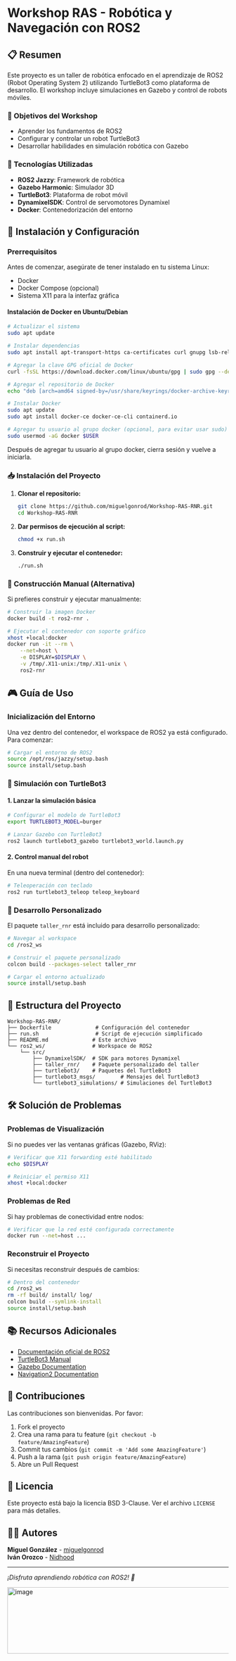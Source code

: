 # Workshop RAS - Robótica y Navegación con ROS2

## 📋 Resumen

Este proyecto es un taller de robótica enfocado en el aprendizaje de ROS2 (Robot Operating System 2) utilizando TurtleBot3 como plataforma de desarrollo. El workshop incluye simulaciones en Gazebo y control de robots móviles.

### 🎯 Objetivos del Workshop

- Aprender los fundamentos de ROS2
- Configurar y controlar un robot TurtleBot3
- Desarrollar habilidades en simulación robótica con Gazebo

### 🔧 Tecnologías Utilizadas

- **ROS2 Jazzy**: Framework de robótica
- **Gazebo Harmonic**: Simulador 3D
- **TurtleBot3**: Plataforma de robot móvil
- **DynamixelSDK**: Control de servomotores Dynamixel
- **Docker**: Contenedorización del entorno

## 🚀 Instalación y Configuración

### Prerrequisitos

Antes de comenzar, asegúrate de tener instalado en tu sistema Linux:

- Docker
- Docker Compose (opcional)
- Sistema X11 para la interfaz gráfica

#### Instalación de Docker en Ubuntu/Debian

```bash
# Actualizar el sistema
sudo apt update

# Instalar dependencias
sudo apt install apt-transport-https ca-certificates curl gnupg lsb-release

# Agregar la clave GPG oficial de Docker
curl -fsSL https://download.docker.com/linux/ubuntu/gpg | sudo gpg --dearmor -o /usr/share/keyrings/docker-archive-keyring.gpg

# Agregar el repositorio de Docker
echo "deb [arch=amd64 signed-by=/usr/share/keyrings/docker-archive-keyring.gpg] https://download.docker.com/linux/ubuntu $(lsb_release -cs) stable" | sudo tee /etc/apt/sources.list.d/docker.list > /dev/null

# Instalar Docker
sudo apt update
sudo apt install docker-ce docker-ce-cli containerd.io

# Agregar tu usuario al grupo docker (opcional, para evitar usar sudo)
sudo usermod -aG docker $USER
```

Después de agregar tu usuario al grupo docker, cierra sesión y vuelve a iniciarla.

### 📥 Instalación del Proyecto

1. **Clonar el repositorio:**
   ```bash
   git clone https://github.com/miguelgonrod/Workshop-RAS-RNR.git
   cd Workshop-RAS-RNR
   ```

2. **Dar permisos de ejecución al script:**
   ```bash
   chmod +x run.sh
   ```

3. **Construir y ejecutar el contenedor:**
   ```bash
   ./run.sh
   ```

### 🔧 Construcción Manual (Alternativa)

Si prefieres construir y ejecutar manualmente:

```bash
# Construir la imagen Docker
docker build -t ros2-rnr .

# Ejecutar el contenedor con soporte gráfico
xhost +local:docker
docker run -it --rm \
    --net=host \
    -e DISPLAY=$DISPLAY \
    -v /tmp/.X11-unix:/tmp/.X11-unix \
    ros2-rnr
```

## 🎮 Guía de Uso

### Inicialización del Entorno

Una vez dentro del contenedor, el workspace de ROS2 ya está configurado. Para comenzar:

```bash
# Cargar el entorno de ROS2
source /opt/ros/jazzy/setup.bash
source install/setup.bash
```

### 🤖 Simulación con TurtleBot3

#### 1. Lanzar la simulación básica

```bash
# Configurar el modelo de TurtleBot3
export TURTLEBOT3_MODEL=burger

# Lanzar Gazebo con TurtleBot3
ros2 launch turtlebot3_gazebo turtlebot3_world.launch.py
```

#### 2. Control manual del robot

En una nueva terminal (dentro del contenedor):

```bash
# Teleoperación con teclado
ros2 run turtlebot3_teleop teleop_keyboard
```

### 🔧 Desarrollo Personalizado

El paquete `taller_rnr` está incluido para desarrollo personalizado:

```bash
# Navegar al workspace
cd /ros2_ws

# Construir el paquete personalizado
colcon build --packages-select taller_rnr

# Cargar el entorno actualizado
source install/setup.bash
```

## 📁 Estructura del Proyecto

```
Workshop-RAS-RNR/
├── Dockerfile              # Configuración del contenedor
├── run.sh                  # Script de ejecución simplificado
├── README.md              # Este archivo
└── ros2_ws/               # Workspace de ROS2
    └── src/
        ├── DynamixelSDK/  # SDK para motores Dynamixel
        ├── taller_rnr/    # Paquete personalizado del taller
        ├── turtlebot3/    # Paquetes del TurtleBot3
        ├── turtlebot3_msgs/        # Mensajes del TurtleBot3
        └── turtlebot3_simulations/ # Simulaciones del TurtleBot3
```

## 🛠️ Solución de Problemas

### Problemas de Visualización

Si no puedes ver las ventanas gráficas (Gazebo, RViz):

```bash
# Verificar que X11 forwarding esté habilitado
echo $DISPLAY

# Reiniciar el permiso X11
xhost +local:docker
```

### Problemas de Red

Si hay problemas de conectividad entre nodos:

```bash
# Verificar que la red esté configurada correctamente
docker run --net=host ...
```

### Reconstruir el Proyecto

Si necesitas reconstruir después de cambios:

```bash
# Dentro del contenedor
cd /ros2_ws
rm -rf build/ install/ log/
colcon build --symlink-install
source install/setup.bash
```

## 📚 Recursos Adicionales

- [Documentación oficial de ROS2](https://docs.ros.org/en/jazzy/)
- [TurtleBot3 Manual](https://emanual.robotis.com/docs/en/platform/turtlebot3/overview/)
- [Gazebo Documentation](https://gazebosim.org/docs)
- [Navigation2 Documentation](https://navigation.ros.org/)

## 🤝 Contribuciones

Las contribuciones son bienvenidas. Por favor:

1. Fork el proyecto
2. Crea una rama para tu feature (`git checkout -b feature/AmazingFeature`)
3. Commit tus cambios (`git commit -m 'Add some AmazingFeature'`)
4. Push a la rama (`git push origin feature/AmazingFeature`)
5. Abre un Pull Request

## 📄 Licencia

Este proyecto está bajo la licencia BSD 3-Clause. Ver el archivo `LICENSE` para más detalles.

## 👨‍💻 Autores

**Miguel González** - [miguelgonrod](https://github.com/miguelgonrod) <br>
**Iván Orozco** - [Nidhood](https://github.com/Nidhood)

---

*¡Disfruta aprendiendo robótica con ROS2! 🤖*

<img width="1600" height="151" alt="image" src="https://github.com/user-attachments/assets/9d9610d0-d2bf-40aa-92e8-11745bc57ab1" />
